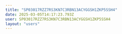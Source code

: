 ```yaml
---
title: "SP03017RZZ7RS3KN7C3RBN13ACYGGSH1ZKP5SSH4"
date: 2025-03-05T14:17:23.793Z
user: SP03017RZZ7RS3KN7C3RBN13ACYGGSH1ZKP5SSH4
layout: "users"
---
```

    